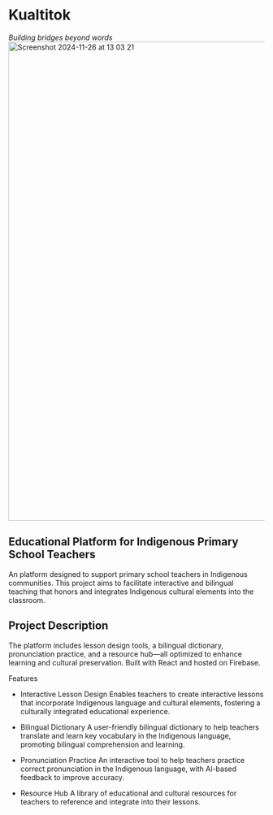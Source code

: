 # Kualtitok
_Building bridges beyond words_
<img width="943" alt="Screenshot 2024-11-26 at 13 03 21" src="https://github.com/user-attachments/assets/e256b0c3-5f5e-4212-9455-7a3415ad5521">

## Educational Platform for Indigenous Primary School Teachers
An platform designed to support primary school teachers in Indigenous communities. This project aims to facilitate interactive and bilingual teaching that honors and integrates Indigenous cultural elements into the classroom.

## Project Description
The platform includes lesson design tools, a bilingual dictionary, pronunciation practice, and a resource hub—all optimized to enhance learning and cultural preservation.
Built with React and hosted on Firebase.

Features
- Interactive Lesson Design
Enables teachers to create interactive lessons that incorporate Indigenous language and cultural elements, fostering a culturally integrated educational experience.

- Bilingual Dictionary
A user-friendly bilingual dictionary to help teachers translate and learn key vocabulary in the Indigenous language, promoting bilingual comprehension and learning.

- Pronunciation Practice
An interactive tool to help teachers practice correct pronunciation in the Indigenous language, with AI-based feedback to improve accuracy.

- Resource Hub
A library of educational and cultural resources for teachers to reference and integrate into their lessons.
